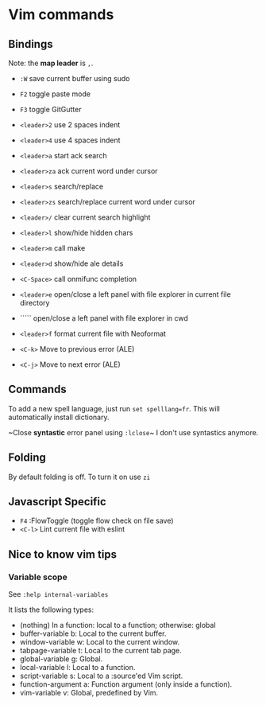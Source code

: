 Vim commands
============

## Bindings

Note: the **map leader** is `,`.

* `:W` save current buffer using sudo

* `F2` toggle paste mode
* `F3` toggle GitGutter

* `<leader>2` use 2 spaces indent
* `<leader>4` use 4 spaces indent

* `<leader>a` start ack search
* `<leader>za` ack current word under cursor

* `<leader>s` search/replace
* `<leader>zs` search/replace current word under cursor
* `<leader>/` clear current search highlight

* `<leader>l` show/hide hidden chars
* `<leader>m` call make
* `<leader>d` show/hide ale details

* `<C-Space>` call onmifunc completion
* `<leader>e` open/close a left panel with file explorer in current file
  directory
* ``<leader>``` open/close a left panel with file explorer in cwd

* `<leader>f` format current file with Neoformat

* `<C-k>` Move to previous error (ALE)
* `<C-j>` Move to next error (ALE)

## Commands

To add a new spell language, just run `set spelllang=fr`. This will
automatically install dictionary.

~Close **syntastic** error panel using `:lclose`~ I don't use syntastics
anymore.

## Folding

By default folding is off. To turn it on use `zi`

## Javascript Specific

* `F4` :FlowToggle (toggle flow check on file save)
* `<C-l>` Lint current file with eslint

## Nice to know vim tips

### Variable scope

See `:help internal-variables`

It lists the following types:

 * (nothing) In a function: local to a function; otherwise: global
 * buffer-variable    b:     Local to the current buffer.
 * window-variable    w:     Local to the current window.
 * tabpage-variable   t:     Local to the current tab page.
 * global-variable    g:     Global.
 * local-variable     l:     Local to a function.
 * script-variable    s:     Local to a :source'ed Vim script.
 * function-argument  a:     Function argument (only inside a function).
 * vim-variable       v:     Global, predefined by Vim.
